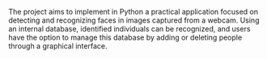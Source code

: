 The project aims to implement in Python a practical application focused on detecting and recognizing faces in images captured from a webcam. Using an internal database, identified individuals can be recognized, and users have the option to manage this database by adding or deleting people through a graphical interface.
